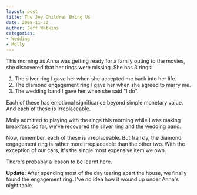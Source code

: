 ```yaml
---
layout: post
title: The Joy Children Bring Us
date: 2008-11-22
author: Jeff Watkins
categories:
- Wedding
- Molly
---
```


This morning as Anna was getting ready for a family outing to the movies, she discovered that her rings were missing. She has 3 rings:

1. The silver ring I gave her when she accepted me back into her life.
2. The diamond engagement ring I gave her when she agreed to marry me.
3. The wedding band I gave her when she said "I do".

Each of these has emotional significance beyond simple monetary value. And each of these is irreplaceable.

Molly admitted to playing with the rings this morning while I was making breakfast. So far, we've recovered the silver ring and the wedding band.

Now, remember, each of these is irreplaceable. But frankly, the diamond engagement ring is rather more irreplaceable than the other two. With the exception of our cars, it's the single most expensive item we own.

There's probably a lesson to be learnt here.

**Update:** After spending most of the day tearing apart the house, we finally found the engagement ring. I've no idea how it wound up under Anna's night table.